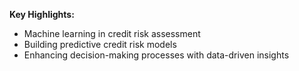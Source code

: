 
**Key Highlights:**

- Machine learning in credit risk assessment
- Building predictive credit risk models
- Enhancing decision-making processes with data-driven insights

